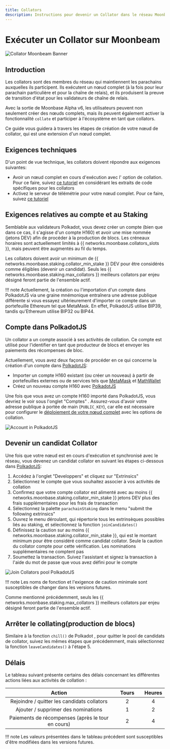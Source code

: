 ```yaml
---
title: Collators
description: Instructions pour devenir un Collator dans le réseau Moonbeam une fois que vous exécutez un nœud
---
```


# Exécuter un Collator sur Moonbeam

![Collator Moonbeam Banner](/images/fullnode/collator-banner.png)

## Introduction

Les collators sont des membres du réseau qui maintiennent les parachains auxquelles ils participent. Ils exécutent un nœud complet (à la fois pour leur parachain particulière et pour la chaîne de relais), et ils produisent la preuve de transition d'état pour les validateurs de chaîne de relais.

Avec la sortie de Moonbase Alpha v6, les utilisateurs peuvent non seulement créer des nœuds complets, mais ils peuvent également activer la fonctionnalité `collate` et participer à l'écosystème en tant que collators.

Ce guide vous guidera à travers les étapes de création de votre nœud de collator, qui est une extension d'un nœud complet.

## Exigences techniques

D'un point de vue technique, les collators doivent répondre aux exigences suivantes:

 - Avoir un nœud complet en cours d'exécution avec l' option de collation. Pour ce faire, suivez [ce tutoriel](/node-operators/networks/full-node/) en considérant les extraits de code spécifiques pour les collators
 - Activez le serveur de télémétrie pour votre nœud complet. Pour ce faire, suivez [ce tutoriel](/node-operators/networks/telemetry/)

## Exigences relatives au compte et au Staking

Semblable aux validateurs Polkadot, vous devez créer un compte (bien que dans ce cas, il s'agisse d'un compte H160) et avoir une mise nommée (jetons DEV) afin de procéder à la production de blocs. Les créneaux horaires sont actuellement limités à {{ networks.moonbase.collators_slots }}, mais peuvent être augmentés au fil du temps.  

Les collators doivent avoir un minimum de {{ networks.moonbase.staking.collator_min_stake }} DEV pour être considérés comme éligibles (devenir un candidat). Seuls les {{ networks.moonbase.staking.max_collators }} meilleurs collators par enjeu désigné feront partie de l'ensemble actif.    

!!! note
    Actuellement, la création ou l'importation d'un compte dans PolkadotJS via une graine mnémonique entraînera une adresse publique différente si vous essayez ultérieurement d'importer ce compte dans un portefeuille Ethereum tel que MetaMask. En effet, PolkadotJS utilise BIP39, tandis qu'Ethereum utilise BIP32 ou BIP44. 

## Compte dans PolkadotJS

Un collator a un compte associé à ses activités de collation. Ce compte est utilisé pour l'identifier en tant que producteur de blocs et envoyer les paiements des récompenses de bloc.

Actuellement, vous avez deux façons de procéder en ce qui concerne la création d'un compte dans [PolkadotJS](https://polkadot.js.org/apps/?rpc=wss%3A%2F%2Fwss.testnet.moonbeam.network#/accounts):

 - Importer un compte H160 existant (ou créer un nouveau) à partir de portefeuilles externes ou de services tels que [MetaMask](/integrations/wallets/metamask/) et [MathWallet](/integrations/wallets/mathwallet/)
 - Créez un nouveau compte H160 avec [PolkadotJS](/integrations/wallets/polkadotjs/)

Une fois que vous avez un compte H160 importé dans PolkadotJS, vous devriez le voir sous l'onglet "Comptes" . Assurez-vous d'avoir votre adresse publique à portée de main (`PUBLIC_KEY`), car elle est nécessaire pour configurer le [déploiement de votre nœud complet](/node-operators/networks/full-node/) avec les options de collation.

![Account in PolkadotJS](/images/fullnode/collator-polkadotjs1.png)

## Devenir un candidat Collator

Une fois que votre nœud est en cours d'exécution et synchronisé avec le réseau, vous devenez un candidat collator en suivant les étapes ci-dessous dans [PolkadotJS](https://polkadot.js.org/apps/?rpc=wss%3A%2F%2Fwss.testnet.moonbeam.network#/accounts):

 1. Accédez à l'onglet "Developpers" et cliquez sur "Extrinsics"
 2. Sélectionnez le compte que vous souhaitez associer à vos activités de collation
 3. Confirmez que votre compte collator est alimenté avec au moins {{ networks.moonbase.staking.collator_min_stake }} jetons DEV plus des frais supplémentaires pour les frais de transaction 
 4. Sélectionnez la palette `parachainStaking` dans le menu "submit the following extrinsics"
 5. Ouvrez le menu déroulant, qui répertorie tous les extrinsèques possibles liés au staking, et sélectionnez la fonction `joinCandidates()`
 6. Définissez la caution sur au moins {{ networks.moonbase.staking.collator_min_stake }}, qui est le montant minimum pour être considéré comme candidat collator. Seule la caution du collator compte pour cette vérification. Les nominations supplémentaires ne comptent pas
 7. Soumettez la transaction. Suivez l'assistant et signez la transaction à l'aide du mot de passe que vous avez défini pour le compte

![Join Collators pool PolkadotJS](/images/fullnode/collator-polkadotjs2.png)

!!! note
    Les noms de fonction et l'exigence de caution minimale sont susceptibles de changer dans les versions futures.

Comme mentionné précédemment, seuls les {{ networks.moonbase.staking.max_collators }} meilleurs collators par enjeu désigné feront partie de l'ensemble actif. 

## Arrêter le collating(production de blocs)

Similaire à la fonction `chill()` de Polkadot , pour quitter le pool de candidats de collator, suivez les mêmes étapes que précédemment, mais sélectionnez la fonction `leaveCandidates()` à l'étape 5.


## Délais

Le tableau suivant présente certains des délais concernant les différentes actions liées aux activités de collation :

|                Action               |   |   Tours  |   |   Heures  |
|:-----------------------------------:|:-:|:---------:|:-:|:--------:|
|  Rejoindre / quitter les candidats collators     |   |     2     |   |    4     |
|      Ajouter / supprimer des nominations         |   |     1     |   |    2     |
|Paiements de récompenses (après le tour en cours)|   |     2     |   |    4     |


!!! note 
    Les valeurs présentées dans le tableau précédent sont susceptibles d'être modifiées dans les versions futures.

